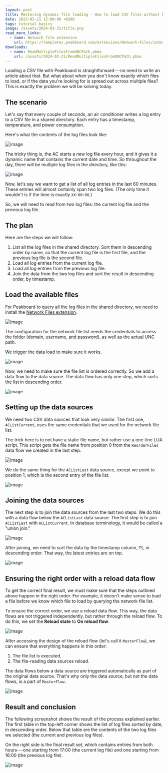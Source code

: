 ```yaml
---
layout: post
title: Mastering dynamic file loading - How to load CSV files without knowing their names
date: 2023-02-21 12:00:00 +0200
tags: tutorial basics
image: /assets/2024-02-21/title.png
read_more_links:
  - name: Network file extension
    url: https://templates.peakboard.com/extensions/Network-Files/index
downloads:
  - name: ReadMultipleFilesFromUNCPath.pbmx
    url: /assets/2024-02-21/ReadMultipleFilesFromUNCPath.pbmx
---
```


Loading a CSV file with Peakboard is straightforward---no need to write an article about that. But what about when you don't know exactly which files to load, or if the data you're looking for is spread out across multiple files? This is exactly the problem we will be solving today.

## The scenario

Let's say that every couple of seconds, an air conditioner writes a log entry to a CSV file in a shared directory. Each entry has a timestamp, temperature, and power consumption.

Here's what the contents of the log files look like:

![image](/assets/2024-02-21/020.png)

The tricky thing is, the AC starts a new log file every hour, and it gives it a dynamic name that contains the current date and time. So throughout the day, there will be multiple log files in the directory, like this:

![image](/assets/2024-02-21/010.png)

Now, let's say we want to get a list of all log entries in the last 60 minutes. These entries will almost certainly span two log files. (The only time it wouldn't is if the time is exactly `XX:00:00`.)

So, we will need to read from two log files: the current log file and the previous log file.

## The plan

Here are the steps we will follow:

1. List all the log files in the shared directory. Sort them in descending order by name, so that the current log file is the first file, and the previous log file is the second file.
2. Load all log entries from the current log file.
3. Load all log entries from the previous log file.
4. Join the data from the two log files and sort the result in descending order, by timestamp.

## Load the available files

For Peakboard to query all the log files in the shared directory, we need to install the [Network Files extension](https://templates.peakboard.com/extensions/Network-Files/index).

![image](/assets/2024-02-21/030.png)

The configuration for the network file list needs the credentials to access the folder (domain, username, and password), as well as the actual UNC path.

We trigger the data load to make sure it works.

![image](/assets/2024-02-21/040.png)

Now, we need to make sure the file list is ordered correctly. So we add a data flow to the data source. The data flow has only one step, which sorts the list in descending order.

![image](/assets/2024-02-21/050.png)

## Setting up the data sources

We need two CSV data sources that look very similar. The first one, `ACListCurrent`, uses the same credentials that we used for the network file list.

The trick here is to not have a static file name, but rather use a one-line LUA script. This script gets the file name from position 0 from the `ReorderFiles` data flow we created in the last step.

![image](/assets/2024-02-21/060.png)

We do the same thing for the `ACListLast` data source, except we point to position 1, which is the second entry of the file list.

![image](/assets/2024-02-21/070.png)

## Joining the data sources

The next step is to join the data sources from the last two steps.
We do this with a data flow below the `ACListLast` data source. The first step is to join `ACListLast` with `ACListCurrent`. In database terminology, it would be called a "union join."

![image](/assets/2024-02-21/080.png)

After joining, we need to sort the data by the timestamp column, `TS`, in descending order. That way, the latest entries are on top.

![image](/assets/2024-02-21/090.png)

## Ensuring the right order with a reload data flow

To get the correct final result, we must make sure that the steps outlined above happen in the right order. For example, it doesn't make sense to load a file before we know which file to load by querying the network file list.

To ensure the correct order, we use a reload data flow. This way, the data flows are not triggered independently, but rather through the reload flow. To do this, we set the **Reload state** to **On reload flow**.

![image](/assets/2024-02-21/095.png)

After accessing the design of the reload flow (let's call it `MasterFlow`), we can ensure that everything happens in this order:

1. The file list is executed.
2. The file-reading data sources reload.

The data flows below a data source are triggered automatically as part of the original data source. That's why only the data source, but not the data flows, is a part of `MasterFlow`.

![image](/assets/2024-02-21/100.png)

## Result and conclusion

The following screenshot shows the result of the process explained earlier. The first table in the top-left corner shows the list of log files sorted by date, in descending order. Below that table are the contents of the two log files we selected (the current and previous log files).

On the right side is the final result set, which contains entries from both hours---one starting from 17:00 (the current log file) and one starting from 16:00 (the previous log file).

![image](/assets/2024-02-21/110.png)